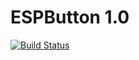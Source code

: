 # ESPButton 1.0
[![Build Status](https://travis-ci.org/liebman/ESPButton.svg?branch=master)](https://travis-ci.org/liebman/ESPButton)
